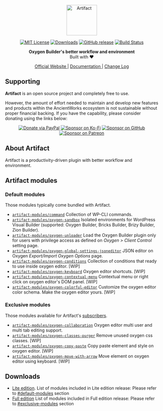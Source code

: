 <p align="center">
  <a href="https://ancient.works/artifact">
    <img alt="Artifact" src="https://raw.githubusercontent.com/ancientworks/artifact/main/dist/img/artifact-logo-header.svg" height="100">
  </a>
</p>

<p align="center">
  <a href="LICENSE">
    <img alt="MIT License" src="https://img.shields.io/github/license/ancientworks/artifact?color=%23525ddc&style=flat-square" /></a>

  <a href="https://github.com/ancientworks/artifact/releases/latest">
    <img alt="Downloads" src="https://img.shields.io/github/downloads/ancientworks/artifact/total?style=flat-square" /></a>

  <a href="https://github.com/ancientworks/artifact/releases/latest">
    <img alt="GitHub release" src="https://img.shields.io/github/v/release/ancientworks/artifact.svg?style=flat-square" /></a>

  <a href="https://github.com/ancientworks/artifact/actions">
    <img alt="Build Status" src="https://img.shields.io/github/workflow/status/ancientworks/artifact/Release%20-%20Lite%20Edition?style=flat-square" /></a>
</p>

<p align="center">
  <strong>Oxygen Builder's better workflow and environment</strong>
  <br />
  Built with ❤️
</p>

<p align="center">
  <a href="https://ancient.works/artifact"> Official Website </a> | <a href="https://docs.ancient.works/artifact/"> Documentation </a> | <a href="CHANGELOG.md"> Change Log </a>
</p>

## Supporting

**Artifact** is an open source project and completely free to use.

However, the amount of effort needed to maintain and develop new features and products within the AncientWorks ecosystem is not sustainable without proper financial backing. If you have the capability, please consider donating using the links below:

<div align="center">

[![Donate via PayPal](https://img.shields.io/badge/donate-paypal-blue.svg?style=flat-square&logo=paypal)](https://www.paypal.me/joshuasiagian)
[![Sponsor on Ko-Fi](https://img.shields.io/badge/sponsor-kofi-orange.svg?style=flat-square&logo=kofi)](https://ko-fi.com/suabahasa)
[![Sponsor on GitHub](https://img.shields.io/static/v1?label=sponsor&message=%E2%9D%A4&logo=GitHub)](https://github.com/sponsors/suabahasa)
[![Sponsor on Patreon](https://img.shields.io/badge/sponsor-patreon-orange.svg?style=flat-square&logo=patreon)](https://www.patreon.com/suabahasa)

</div>

## About Artifact

Artifact is a productivity-driven plugin with better workflow and environment.

## Artifact modules

### Default modules

Those modules typically come bundled with Artifact.

- [`artifact-modules/command`](https://github.com/artifact-modules/command) Collection of WP-CLI commands.
- [`artifact-modules/oxygen-sandbox`](https://github.com/artifact-modules/oxygen-sandbox) Isolated environments for WordPress Visual Builder (supported: Oxygen Builder, Bricks Builder, Brizy Builder, Zion Builder).
- [`artifact-modules/oxygen-unloader`](https://github.com/artifact-modules/oxygen-unloader) Load the Oxygen Builder plugin only for users with privilege access as defined on _Oxygen > Client Control_ setting page.
- [`artifact-modules/oxygen-global-settings-jsoneditor`](https://github.com/artifact-modules/oxygen-global-settings-jsoneditor) JSON editor on Oxygen _Export/Import Oxygen Options_ page.
- [`artifact-modules/oxygen-conditions`](https://github.com/artifact-modules/oxygen-conditions) Collection of conditions that ready to use inside oxygen editor. [WIP]
- [`artifact-modules/oxygen-keyboard`](https://github.com/artifact-modules/oxygen-keyboard) Oxygen editor shortcuts. [WIP]
- [`artifact-modules/oxygen-contextual-menu`](https://github.com/artifact-modules/oxygen-contextual-menu) Contextual menu or right click on oxygen editor's DOM panel. [WIP]
- [`artifact-modules/oxygen-colorful-editor`](https://github.com/artifact-modules/oxygen-colorful-editor) Customize the oxygen editor color schema. Make the oxygen editor yours. [WIP]

### Exclusive modules

Those modules available for Artifact's [subscribers](#downloads).

- [`artifact-modules/oxygen-collaboration`](https://github.com/artifact-modules/oxygen-collaboration) Oxygen editor multi user and multi tab editing support.
- [`artifact-modules/oxygen-classes-purger`](https://github.com/artifact-modules/oxygen-classes-purger) Remove unused oxygen css classes. [WIP]
- [`artifact-modules/oxygen-copy-paste`](https://github.com/artifact-modules/oxygen-copy-paste) Copy paste element and style on oxygen editor. [WIP]
- [`artifact-modules/oxygen-move-with-arrow`](https://github.com/artifact-modules/oxygen-move-with-arrow) Move element on oxygen editor using keyboard. [WIP]


## Downloads

- [Lite edition](https://ancient.works/downloads/artifact-lite). List of modules included in Lite edition release: Please refer to [#default-modules](#default-modules) section
- [Full edition](https://ancient.works/artifact) List of modules included in Full edition release: Please refer to [#exclusive-modules](#exclusive-modules) section
